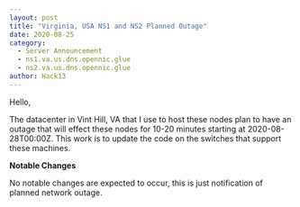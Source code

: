 ```yaml
---
layout: post
title: "Virginia, USA NS1 and NS2 Planned Outage"
date: 2020-08-25
category:
  - Server Announcement
  - ns1.va.us.dns.opennic.glue
  - ns2.va.us.dns.opennic.glue
author: Hack13
---
```


Hello,

The datacenter in Vint Hill, VA that I use to host these nodes plan to have an outage that will effect these nodes for 10-20 minutes starting at 2020-08-28T00:00Z. This work is to update the code on the switches that support these machines.

**Notable Changes**

No notable changes are expected to occur, this is just notification of planned network outage.

